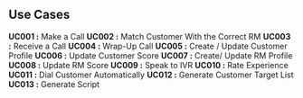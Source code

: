 ## Use Cases
**UC001 :** Make a Call
**UC002 :** Match Customer With the Correct RM
**UC003 :** Receive a Call 
**UC004 :** Wrap-Up Call 
**UC005 :** Create / Update Customer Profile
**UC006 :** Update Customer Score
**UC007 :** Create/ Update RM Profile
**UC008 :** Update RM Score
**UC009 :** Speak to IVR
**UC010 :** Rate Experience 
**UC011 :** Dial Customer Automatically
**UC012 :** Generate Customer Target List
**UC013 :** Generate Script